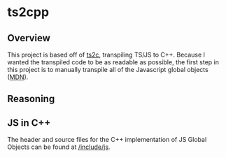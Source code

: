 # ts2cpp

## Overview
This project is based off of [ts2c], transpiling TS/JS to C++. Because I wanted the transpiled code to be as readable as possible, the first step in this project is to manually transpile all of the Javascript global objects ([MDN][MDN-Globals]).

## Reasoning

## JS in C++
The header and source files for the C++ implementation of JS Global Objects can be found at [/include/js](/include/js).


[ts2c]: https://github.com/andrei-markeev/ts2c "ts2c on github.com"
[MDN-globals]: https://developer.mozilla.org/en-US/docs/Web/JavaScript/Reference/Global_Objects "MDN Documentation for JS Global Objects"
